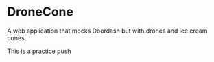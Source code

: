 # DroneCone
A web application that mocks Doordash but with drones and ice cream cones



This is a practice push
